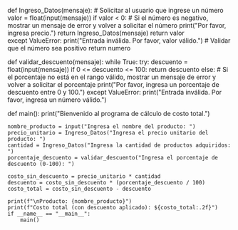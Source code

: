 def Ingreso_Datos(mensaje):
    # Solicitar al usuario que ingrese un número
    valor = float(input(mensaje))
    if valor < 0:
        # Si el número es negativo, mostrar un mensaje de error y volver a solicitar el número
        print("Por favor, ingresa precio.")
        return Ingreso_Datos(mensaje)
        return valor                        
        except ValueError:
        print("Entrada inválida. Por favor, valor válido.")
    # Validar que el número sea positivo
        return numero

def validar_descuento(mensaje):
        while True:
        try:
        descuento = float(input(mensaje))
        if 0 <= descuento <= 100:
        return descuento
        else:
            # Si el porcentaje no está en el rango válido, mostrar un mensaje de error y volver a solicitar el porcentaje
print("Por favor, ingresa un porcentaje de descuento entre 0 y 100.")
        except ValueError:
print("Entrada inválida. Por favor, ingresa un número válido.")
        
def main():
    print("Bienvenido al programa de cálculo de costo total.")
    
    nombre_producto = input("Ingresa el nombre del producto: ")
    precio_unitario = Ingreso_Datos("Ingresa el precio unitario del producto: ")
    cantidad = Ingreso_Datos("Ingresa la cantidad de productos adquiridos: ")
    porcentaje_descuento = validar_descuento("Ingresa el porcentaje de descuento (0-100): ")

    costo_sin_descuento = precio_unitario * cantidad
    descuento = costo_sin_descuento * (porcentaje_descuento / 100)
    costo_total = costo_sin_descuento - descuento

    print(f"\nProducto: {nombre_producto}")
    print(f"Costo total (con descuento aplicado): ${costo_total:.2f}")  
    if __name__ == "__main__":
        main()
